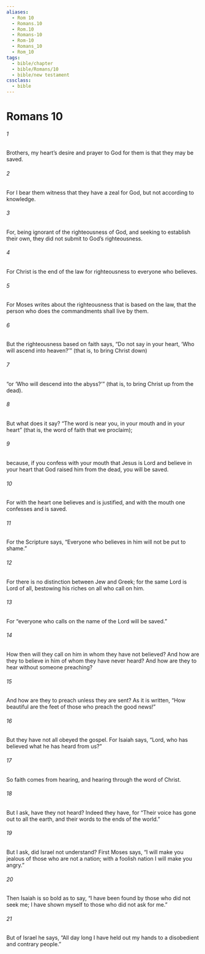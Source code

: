 ```yaml
---
aliases:
  - Rom 10
  - Romans.10
  - Rom.10
  - Romans-10
  - Rom-10
  - Romans_10
  - Rom_10
tags:
  - bible/chapter
  - bible/Romans/10
  - bible/new testament
cssclass:
  - bible
---
```


# Romans 10

###### 1
Brothers, my heart’s desire and prayer to God for them is that they may be saved.
###### 2
For I bear them witness that they have a zeal for God, but not according to knowledge.
###### 3
For, being ignorant of the righteousness of God, and seeking to establish their own, they did not submit to God’s righteousness.
###### 4
For Christ is the end of the law for righteousness to everyone who believes.
###### 5
For Moses writes about the righteousness that is based on the law, that the person who does the commandments shall live by them.
###### 6
But the righteousness based on faith says, “Do not say in your heart, ‘Who will ascend into heaven?’” (that is, to bring Christ down)
###### 7
“or ‘Who will descend into the abyss?’” (that is, to bring Christ up from the dead).
###### 8
But what does it say? “The word is near you, in your mouth and in your heart” (that is, the word of faith that we proclaim);
###### 9
because, if you confess with your mouth that Jesus is Lord and believe in your heart that God raised him from the dead, you will be saved.
###### 10
For with the heart one believes and is justified, and with the mouth one confesses and is saved.
###### 11
For the Scripture says, “Everyone who believes in him will not be put to shame.”
###### 12
For there is no distinction between Jew and Greek; for the same Lord is Lord of all, bestowing his riches on all who call on him.
###### 13
For “everyone who calls on the name of the Lord will be saved.”
###### 14
How then will they call on him in whom they have not believed? And how are they to believe in him of whom they have never heard? And how are they to hear without someone preaching?
###### 15
And how are they to preach unless they are sent? As it is written, “How beautiful are the feet of those who preach the good news!”
###### 16
But they have not all obeyed the gospel. For Isaiah says, “Lord, who has believed what he has heard from us?”
###### 17
So faith comes from hearing, and hearing through the word of Christ.
###### 18
But I ask, have they not heard? Indeed they have, for “Their voice has gone out to all the earth, and their words to the ends of the world.”
###### 19
But I ask, did Israel not understand? First Moses says, “I will make you jealous of those who are not a nation; with a foolish nation I will make you angry.”
###### 20
Then Isaiah is so bold as to say, “I have been found by those who did not seek me; I have shown myself to those who did not ask for me.”
###### 21
But of Israel he says, “All day long I have held out my hands to a disobedient and contrary people.”


